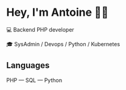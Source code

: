 # Hey, I'm Antoine 👋🏻

💻 Backend PHP developer

🎓 SysAdmin / Devops / Python / Kubernetes

## Languages

PHP — SQL — Python
